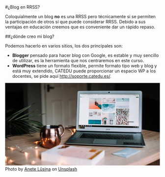 #¿Blog en RRSS?

Coloquialmente un blog **no** es una RRSS pero técnicamente si se permiten la participación de otros sí que puede considerar RRSS. Debido a sus ventajas en educación creemos que es conveniente dar un rápido repaso.

##¿dónde creo mi blog?

Podemos hacerlo en varios sitios, los dos principales son:

* **Blogger** pensado para hacer blog con Google, es estable y muy sencillo de utilizar, es la herramienta que nos centraremos en este curso.
* **WordPress** tiene un formato flexible, permite formato tipo web y blog y está muy extendido, CATEDU puede proporcionar un espacio WP a los docentes, se pide aquí http://soporte.catedu.es/.

![](/assets/anete-lusina-zwsHjakE_iI-unsplash.jpg)
Photo by [Anete Lūsiņa](https://unsplash.com/@anete_lusina?utm_source=unsplash&utm_medium=referral&utm_content=creditCopyText) on [Unsplash](https://unsplash.com/search/photos/blog?utm_source=unsplash&utm_medium=referral&utm_content=creditCopyText)